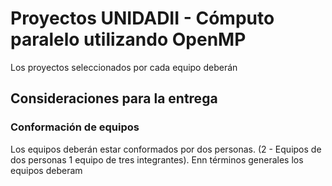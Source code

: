 # Proyectos UNIDADII - Cómputo paralelo utilizando OpenMP

Los proyectos seleccionados por cada equipo deberán 

## Consideraciones para la entrega

### Conformación de equipos
Los equipos deberán estar conformados por dos personas. (2 - Equipos de dos personas 1 equipo de tres integrantes). Enn términos generales los equipos deberam 
